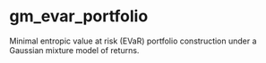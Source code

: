 # gm_evar_portfolio
Minimal entropic value at risk (EVaR) portfolio construction under a Gaussian mixture model of returns. 
